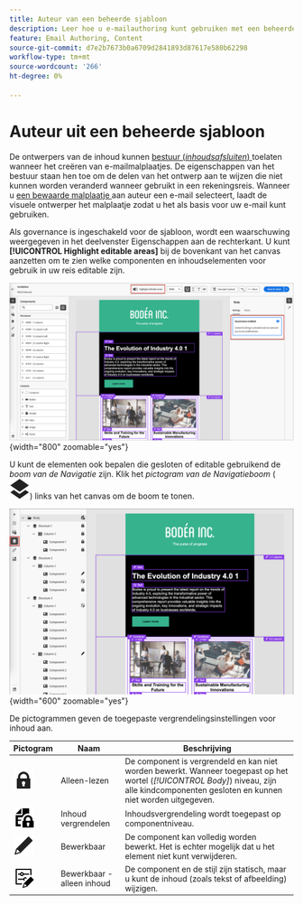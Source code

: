 ```yaml
---
title: Auteur van een beheerde sjabloon
description: Leer hoe u e-mailauthoring kunt gebruiken met een beheerde sjabloon die vergrendelde inhoudsonderdelen bevat.
feature: Email Authoring, Content
source-git-commit: d7e2b7673b0a6709d2841893d87617e580b62298
workflow-type: tm+mt
source-wordcount: '266'
ht-degree: 0%

---
```


# Auteur uit een beheerde sjabloon

De ontwerpers van de inhoud kunnen [ bestuur (_inhoudsafsluiten_) ](./template-content-governance.md) toelaten wanneer het creëren van e-mailmalplaatjes. De eigenschappen van het bestuur staan hen toe om de delen van het ontwerp aan te wijzen die niet kunnen worden veranderd wanneer gebruikt in een rekeningsreis. Wanneer u [ een bewaarde malplaatje ](./email-authoring.md#select-a-template) aan auteur een e-mail selecteert, laadt de visuele ontwerper het malplaatje zodat u het als basis voor uw e-mail kunt gebruiken.

Als governance is ingeschakeld voor de sjabloon, wordt een waarschuwing weergegeven in het deelvenster Eigenschappen aan de rechterkant. U kunt **[!UICONTROL Highlight editable areas]** bij de bovenkant van het canvas aanzetten om te zien welke componenten en inhoudselementen voor gebruik in uw reis editable zijn.

![ Mening editable gebieden in een geregeerd malplaatje ](./assets/email-designer-governed-highlight.png){width="800" zoomable="yes"}

U kunt de elementen ook bepalen die gesloten of editable gebruikend de _boom van de Navigatie_ zijn. Klik het _pictogram van de Navigatieboom_ ( ![ pictogram van de Verbinding ](../assets/do-not-localize/icon-navigation-tree.svg)) links van het canvas om de boom te tonen.

![ Mening editable gebieden in een geregeerd malplaatje ](./assets/email-designer-governed-tree.png){width="600" zoomable="yes"}

De pictogrammen geven de toegepaste vergrendelingsinstellingen voor inhoud aan.

| Pictogram | Naam | Beschrijving |
|------|------|-------------|
| ![ las slechts pictogram ](../assets/do-not-localize/icon-tree-lock.svg) | Alleen-lezen | De component is vergrendeld en kan niet worden bewerkt. Wanneer toegepast op het wortel (_[!UICONTROL Body]_) niveau, zijn alle kindcomponenten gesloten en kunnen niet worden uitgegeven. |
| ![ Inhoud geeft pictogram uit ](../assets/do-not-localize/icon-tree-content-lock.svg) | Inhoud vergrendelen | Inhoudsvergrendeling wordt toegepast op componentniveau. |
| ![ Bewerkbaar pictogram ](../assets/do-not-localize/icon-edit.svg) | Bewerkbaar | De component kan volledig worden bewerkt. Het is echter mogelijk dat u het element niet kunt verwijderen. |
| ![ Inhoud geeft pictogram uit ](../assets/do-not-localize/icon-tree-edit-text.svg) | Bewerkbaar - alleen inhoud | De component en de stijl zijn statisch, maar u kunt de inhoud (zoals tekst of afbeelding) wijzigen. |
